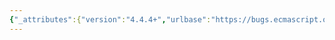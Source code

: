 ```yaml
---
{"_attributes":{"version":"4.4.4+","urlbase":"https://bugs.ecmascript.org/","maintainer":"dherman@mozilla.com"},"bug":{"bug_id":4470,"creation_ts":"2015-08-21 11:11:00 -0700","short_desc":"9.4.5.5 [[Set]]: Bad ref to 9.1.9","delta_ts":"2015-10-23 12:18:19 -0700","product":"ECMA-262 Edition 6","component":"editorial issues","version":"unspecified","rep_platform":"All","op_sys":"All","bug_status":"RESOLVED","resolution":"FIXED","priority":"Normal","bug_severity":"normal","everconfirmed":true,"reporter":{"uid":"andrebargull","name":"André Bargull"},"assigned_to":{"uid":"allen","name":"Allen Wirfs-Brock"},"cc":"brterlso","long_desc":[{"commentid":14630,"comment_count":0,"who":{"uid":"andrebargull","name":"André Bargull"},"bug_when":"2015-08-21 11:11:06 -0700","thetext":"9.4.5.5 [[Set]] ( P, V, Receiver)\n\nChange 9.1.8 to 9.1.9"},{"commentid":14829,"comment_count":1,"who":{"uid":"brterlso","name":"Brian Terlson"},"bug_when":"2015-10-23 12:18:19 -0700","thetext":"Fixed in ES2016 Draft."}]}}
---
```


